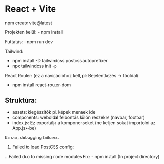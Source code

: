 # React + Vite

npm create vite@latest

Projekten belül: - npm install

Futtatás: - npm run dev

Tailwind: 
- npm install -D tailwindcss postcss autoprefixer
- npx tailwindcss init -p
  
React Router: (ez a navigációhoz kell, pl: Bejelentkezés -> főoldal)
- npm install react-router-dom

## Struktúra:
 - assets: kiegészitők pl. képek mennek ide
 - components: weboldal felbontás külön részekre (navbar, footbar)
 - index.js: Ez exportálja a komponenseket (ne kelljen sokat importolni az App.jsx-be)

 Errors, debugging failures:

1. Failed to load PostCSS config:
   
  ...Failed duo to missing node modules
  Fix:  - npm install (In project directory)
